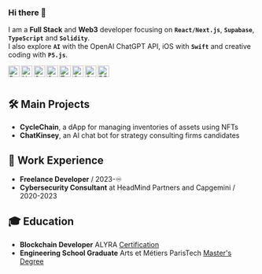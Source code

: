 ### Hi there 👋

I am a **Full Stack** and **Web3** developer focusing on **`React/Next.js`**, **`Supabase`**, **`TypeScript`** and **`Solidity`**.  
I also explore **`AI`** with the OpenAI ChatGPT API, iOS with **`Swift`** and creative coding with **`P5.js`**.  


<img align="left" alt="React" height="23px" src="https://upload.wikimedia.org/wikipedia/commons/thumb/a/a7/React-icon.svg/2300px-React-icon.svg.png" />
<img align="left" alt="Nextjs" height="23px" src="https://www.svgrepo.com/show/354113/nextjs-icon.svg" />
<img align="left" alt="Supabase" height="23px" src="https://seeklogo.com/images/S/supabase-logo-DCC676FFE2-seeklogo.com.png" />
<img align="left" alt="Solidity" height="23px" src="https://upload.wikimedia.org/wikipedia/commons/thumb/9/98/Solidity_logo.svg/1200px-Solidity_logo.svg.png" />
<img align="left" alt="TypeScript" height="23px" src="https://upload.wikimedia.org/wikipedia/commons/thumb/4/4c/Typescript_logo_2020.svg/2048px-Typescript_logo_2020.svg.png" />
<img align="left" alt="OpenAI" height="23px" src="https://seeklogo.com/images/O/open-ai-logo-8B9BFEDC26-seeklogo.com.png" />
<img align="left" alt="Swift" height="23px" src="https://seeklogo.com/images/S/swift-logo-F41F53A22D-seeklogo.com.png" />
<img align="left" alt="P5js" height="23px" src="https://upload.wikimedia.org/wikipedia/commons/thumb/c/c6/P5.js_icon.svg/2048px-P5.js_icon.svg.png" />
<br/>
<br/>

## 🛠️ Main Projects
* **CycleChain**, a dApp for managing inventories of assets using NFTs
* **ChatKinsey**, an AI chat bot for strategy consulting firms candidates

## 💼 Work Experience
* **Freelance Developer** / 2023-♾️
* **Cybersecurity Consultant** at HeadMind Partners and Capgemini / 2020-2023

## 🎓 Education
* **Blockchain Developer** ALYRA [Certification](https://certificate.bcdiploma.com/check/84B3B86337CDD7C37B786FBA42D857F4B832EF2955C022BF876102697AA5D1ECbDdMR1NuKytqQWpJN0c2R092L2dOb3dWc0NsQkpQU1lrR2IvSGFIK2h0bitkYnlF)
* **Engineering School Graduate** Arts et Métiers ParisTech [Master's Degree](https://attestation.artsetmetiers.fr/check/01631CD5EB6D2B336FE487D495E5CA00662AA52A0AA8BBCC800994B9333D479FRkc2YVhJclE2c1ZvdERzNFhkRDVlYTFlS1ppbHFXdFhrNk1rVFpsV1ZjOGZxektx)

